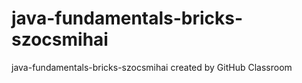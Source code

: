 # java-fundamentals-bricks-szocsmihai
java-fundamentals-bricks-szocsmihai created by GitHub Classroom
